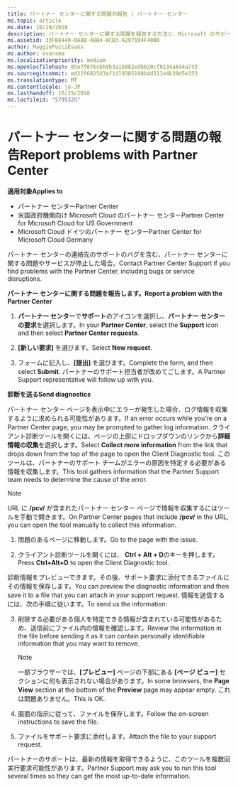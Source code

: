```yaml
---
title: パートナー センターに関する問題の報告 | パートナー センター
ms.topic: article
ms.date: 10/29/2018
description: パートナー センターに関する問題を報告する方法と、Microsoft のサポート チーム向けの診断情報を収集する方法について説明します。
ms.assetid: 33FB8449-0A8B-48B4-8CB3-A297104F40B0
author: MaggiePucciEvans
ms.author: evansma
ms.localizationpriority: medium
ms.openlocfilehash: 85e7f076cbb9b3a1b082edb020cf8134a844a733
ms.sourcegitcommit: ed22f6825d3af1d19385198b4d511e4b39d5e353
ms.translationtype: MT
ms.contentlocale: ja-JP
ms.lasthandoff: 10/29/2018
ms.locfileid: "5795325"
---
```

# <a name="report-problems-with-partner-center"></a><span data-ttu-id="62e63-103">パートナー センターに関する問題の報告</span><span class="sxs-lookup"><span data-stu-id="62e63-103">Report problems with Partner Center</span></span>

**<span data-ttu-id="62e63-104">適用対象</span><span class="sxs-lookup"><span data-stu-id="62e63-104">Applies to</span></span>**

-  <span data-ttu-id="62e63-105">パートナー センター</span><span class="sxs-lookup"><span data-stu-id="62e63-105">Partner Center</span></span>
-  <span data-ttu-id="62e63-106">米国政府機関向け Microsoft Cloud のパートナー センター</span><span class="sxs-lookup"><span data-stu-id="62e63-106">Partner Center for Microsoft Cloud for US Government</span></span>
-  <span data-ttu-id="62e63-107">Microsoft Cloud ドイツのパートナー センター</span><span class="sxs-lookup"><span data-stu-id="62e63-107">Partner Center for Microsoft Cloud Germany</span></span>

<span data-ttu-id="62e63-108">パートナー センターの連絡先のサポートのバグを含む、パートナー センターに関する問題やサービスが停止した場合。</span><span class="sxs-lookup"><span data-stu-id="62e63-108">Contact Partner Center Support if you find problems with the Partner Center, including bugs or service disruptions.</span></span>

**<span data-ttu-id="62e63-109">パートナー センターに関する問題を報告します。</span><span class="sxs-lookup"><span data-stu-id="62e63-109">Report a problem with the Partner Center</span></span>**

1.  <span data-ttu-id="62e63-110">**パートナー センター**で**サポート**のアイコンを選択し、**パートナー センターの要求**を選択します。</span><span class="sxs-lookup"><span data-stu-id="62e63-110">In your **Partner Center**, select the **Support** icon and then select **Partner Center requests**.</span></span>

2.  <span data-ttu-id="62e63-111">**[新しい要求]** を選びます。</span><span class="sxs-lookup"><span data-stu-id="62e63-111">Select **New request**.</span></span>

3.  <span data-ttu-id="62e63-112">フォームに記入し、**[提出]** を選びます。</span><span class="sxs-lookup"><span data-stu-id="62e63-112">Complete the form, and then select **Submit**.</span></span> <span data-ttu-id="62e63-113">パートナーのサポート担当者が改めてごします。</span><span class="sxs-lookup"><span data-stu-id="62e63-113">A Partner Support representative will follow up with you.</span></span>

**<span data-ttu-id="62e63-114">診断を送る</span><span class="sxs-lookup"><span data-stu-id="62e63-114">Send diagnostics</span></span>**

<span data-ttu-id="62e63-115">パートナー センター ページを表示中にエラーが発生した場合、ログ情報を収集するように求められる可能性があります。</span><span class="sxs-lookup"><span data-stu-id="62e63-115">If an error occurs while you’re on a Partner Center page, you may be prompted to gather log information.</span></span> <span data-ttu-id="62e63-116">クライアント診断ツールを開くには、ページの上部にドロップダウンのリンクから**詳細情報の収集**を選択します。</span><span class="sxs-lookup"><span data-stu-id="62e63-116">Select **Collect more information** from the link that drops down from the top of the page to open the Client Diagnostic tool.</span></span> <span data-ttu-id="62e63-117">このツールは、パートナーのサポート チームがエラーの原因を特定する必要がある情報を収集します。</span><span class="sxs-lookup"><span data-stu-id="62e63-117">This tool gathers information that the Partner Support team needs to determine the cause of the error.</span></span> 

>[!NOTE]
><span data-ttu-id="62e63-118">URL に **/pcv/** が含まれたパートナー センター ページで情報を収集するにはツールを手動で開きます。</span><span class="sxs-lookup"><span data-stu-id="62e63-118">On Partner Center pages that include **/pcv/** in the URL, you can open the tool manually to collect this information.</span></span>

1.  <span data-ttu-id="62e63-119">問題のあるページに移動します。</span><span class="sxs-lookup"><span data-stu-id="62e63-119">Go to the page with the issue.</span></span>

2.  <span data-ttu-id="62e63-120">クライアント診断ツールを開くには、 **Ctrl + Alt + D**のキーを押します。</span><span class="sxs-lookup"><span data-stu-id="62e63-120">Press **Ctrl+Alt+D** to open the Client Diagnostic tool.</span></span>

<span data-ttu-id="62e63-121">診断情報をプレビューできます。その後、サポート要求に添付できるファイルにその情報を保存します。</span><span class="sxs-lookup"><span data-stu-id="62e63-121">You can preview the diagnostic information and then save it to a file that you can attach in your support request.</span></span> <span data-ttu-id="62e63-122">情報を送信するには、次の手順に従います。</span><span class="sxs-lookup"><span data-stu-id="62e63-122">To send us the information:</span></span>

3.  <span data-ttu-id="62e63-123">削除する必要がある個人を特定できる情報が含まれている可能性があるため、送信前にファイル内の情報を確認します。</span><span class="sxs-lookup"><span data-stu-id="62e63-123">Review the information in the file before sending it as it can contain personally identifiable information that you may want to remove.</span></span> 

    >[!NOTE]
    ><span data-ttu-id="62e63-124">一部ブラウザーでは、**[プレビュー]** ページの下部にある **[ページ ビュー]** セクションに何も表示されない場合があります。</span><span class="sxs-lookup"><span data-stu-id="62e63-124">In some browsers, the **Page View** section at the bottom of the **Preview** page may appear empty.</span></span> <span data-ttu-id="62e63-125">これは問題ありません。</span><span class="sxs-lookup"><span data-stu-id="62e63-125">This is OK.</span></span>

4.  <span data-ttu-id="62e63-126">画面の指示に従って、ファイルを保存します。</span><span class="sxs-lookup"><span data-stu-id="62e63-126">Follow the on-screen instructions to save the file.</span></span>

5.  <span data-ttu-id="62e63-127">ファイルをサポート要求に添付します。</span><span class="sxs-lookup"><span data-stu-id="62e63-127">Attach the file to your support request.</span></span>

<span data-ttu-id="62e63-128">パートナーのサポートは、最新の情報を取得できるように、このツールを複数回実行要求可能性があります。</span><span class="sxs-lookup"><span data-stu-id="62e63-128">Partner Support may ask you to run this tool several times so they can get the most up-to-date information.</span></span>

